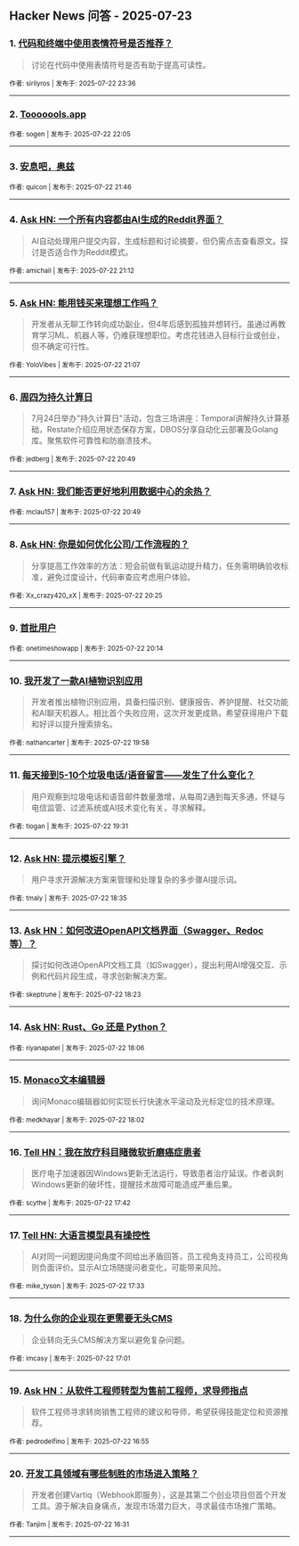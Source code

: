 ## Hacker News 问答 - 2025-07-23


### 1. [代码和终端中使用表情符号是否推荐？](https://news.ycombinator.com/item?id=44654223)
> 讨论在代码中使用表情符号是否有助于提高可读性。

<sub>作者: sirilyros | 发布于: 2025-07-22 23:36</sub>

---

### 2. [Tooooools.app](https://news.ycombinator.com/item?id=44653540)

<sub>作者: sogen | 发布于: 2025-07-22 22:05</sub>

---

### 3. [安息吧，奥兹](https://news.ycombinator.com/item?id=44653365)

<sub>作者: quicon | 发布于: 2025-07-22 21:46</sub>

---

### 4. [Ask HN: 一个所有内容都由AI生成的Reddit界面？](https://news.ycombinator.com/item?id=44653070)
> AI自动处理用户提交内容，生成标题和讨论摘要，但仍需点击查看原文。探讨是否适合作为Reddit模式。

<sub>作者: amichail | 发布于: 2025-07-22 21:12</sub>

---

### 5. [Ask HN: 能用钱买来理想工作吗？](https://news.ycombinator.com/item?id=44653012)
> 开发者从无聊工作转向成功副业，但4年后感到孤独并想转行。虽通过再教育学习ML、机器人等，仍难获理想职位。考虑花钱进入目标行业或创业，但不确定可行性。

<sub>作者: YoloVibes | 发布于: 2025-07-22 21:07</sub>

---

### 6. [周四为持久计算日](https://news.ycombinator.com/item?id=44652835)
> 7月24日举办"持久计算日"活动，包含三场讲座：Temporal讲解持久计算基础，Restate介绍应用状态保存方案，DBOS分享自动化云部署及Golang库。聚焦软件可靠性和防崩溃技术。

<sub>作者: jedberg | 发布于: 2025-07-22 20:49</sub>

---

### 7. [Ask HN: 我们能否更好地利用数据中心的余热？](https://news.ycombinator.com/item?id=44652827)

<sub>作者: mclau157 | 发布于: 2025-07-22 20:49</sub>

---

### 8. [Ask HN: 你是如何优化公司/工作流程的？](https://news.ycombinator.com/item?id=44652589)
> 分享提高工作效率的方法：短会前做有氧运动提升精力，任务需明确验收标准，避免过度设计，代码审查应考虑用户体验。

<sub>作者: Xx_crazy420_xX | 发布于: 2025-07-22 20:25</sub>

---

### 9. [首批用户](https://news.ycombinator.com/item?id=44652462)

<sub>作者: onetimeshowapp | 发布于: 2025-07-22 20:14</sub>

---

### 10. [我开发了一款AI植物识别应用](https://news.ycombinator.com/item?id=44652288)
> 开发者推出植物识别应用，具备扫描识别、健康报告、养护提醒、社交功能和AI聊天机器人。相比首个失败应用，这次开发更成熟，希望获得用户下载和好评以提升搜索排名。

<sub>作者: nathancarter | 发布于: 2025-07-22 19:58</sub>

---

### 11. [每天接到5-10个垃圾电话/语音留言——发生了什么变化？](https://news.ycombinator.com/item?id=44651956)
> 用户观察到垃圾电话和语音邮件数量激增，从每周2通到每天多通，怀疑与电信监管、过滤系统或AI技术变化有关，寻求解释。

<sub>作者: tlogan | 发布于: 2025-07-22 19:31</sub>

---

### 12. [Ask HN: 提示模板引擎？](https://news.ycombinator.com/item?id=44651247)
> 用户寻求开源解决方案来管理和处理复杂的多步骤AI提示词。

<sub>作者: tmaly | 发布于: 2025-07-22 18:35</sub>

---

### 13. [Ask HN：如何改进OpenAPI文档界面（Swagger、Redoc等）？](https://news.ycombinator.com/item?id=44651100)
> 探讨如何改进OpenAPI文档工具（如Swagger），提出利用AI增强交互、示例和代码片段生成，寻求创新解决方案。

<sub>作者: skeptrune | 发布于: 2025-07-22 18:23</sub>

---

### 14. [Ask HN: Rust、Go 还是 Python？](https://news.ycombinator.com/item?id=44650891)

<sub>作者: riyanapatel | 发布于: 2025-07-22 18:06</sub>

---

### 15. [Monaco文本编辑器](https://news.ycombinator.com/item?id=44650842)
> 询问Monaco编辑器如何实现长行快速水平滚动及光标定位的技术原理。

<sub>作者: medkhayar | 发布于: 2025-07-22 18:02</sub>

---

### 16. [Tell HN：我在放疗科目睹微软折磨癌症患者](https://news.ycombinator.com/item?id=44650593)
> 医疗电子加速器因Windows更新无法运行，导致患者治疗延误。作者讽刺Windows更新的破坏性，提醒技术故障可能造成严重后果。

<sub>作者: scythe | 发布于: 2025-07-22 17:42</sub>

---

### 17. [Tell HN: 大语言模型具有操控性](https://news.ycombinator.com/item?id=44650488)
> AI对同一问题因提问角度不同给出矛盾回答，员工视角支持员工，公司视角则负面评价。显示AI立场随提问者变化，可能带来风险。

<sub>作者: mike_tyson | 发布于: 2025-07-22 17:33</sub>

---

### 18. [为什么你的企业现在更需要无头CMS](https://news.ycombinator.com/item?id=44650021)
> 企业转向无头CMS解决方案以避免复杂问题。

<sub>作者: imcasy | 发布于: 2025-07-22 17:01</sub>

---

### 19. [Ask HN：从软件工程师转型为售前工程师，求导师指点](https://news.ycombinator.com/item?id=44649922)
> 软件工程师寻求转岗销售工程师的建议和导师，希望获得技能定位和资源推荐。

<sub>作者: pedrodelfino | 发布于: 2025-07-22 16:55</sub>

---

### 20. [开发工具领域有哪些制胜的市场进入策略？](https://news.ycombinator.com/item?id=44649488)
> 开发者创建Vartiq（Webhook即服务），这是其第二个创业项目但首个开发工具。源于解决自身痛点，发现市场潜力巨大，寻求最佳市场推广策略。

<sub>作者: Tanjim | 发布于: 2025-07-22 16:31</sub>

---

